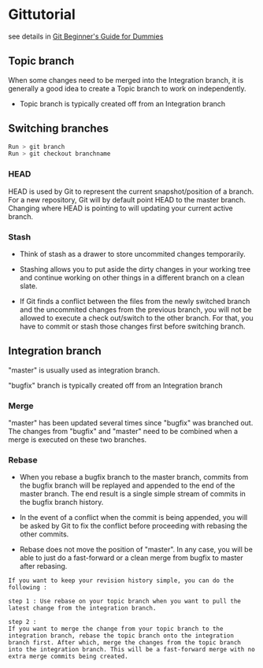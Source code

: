 # Gittutorial
see details in 
[Git Beginner's Guide for Dummies](https://backlogtool.com/git-tutorial/en/contents/)


## Topic branch

When some changes need to be merged into the Integration branch, it is generally a good idea to create a Topic branch to work on independently.

- Topic branch is typically created off from an Integration branch

## Switching branches

```javascript
Run > git branch
Run > git checkout branchname

```

### HEAD

HEAD is used by Git to represent the current snapshot/position of a branch. For a new repository, Git will by default point HEAD to the master branch. Changing where HEAD is pointing to will updating your current active branch.

### Stash

- Think of stash as a drawer to store uncommited changes temporarily. 

- Stashing allows you to put aside the dirty changes in your working tree and continue working on other things in a different branch on a clean slate.

- If Git finds a conflict between the files from the newly switched branch and the uncommited changes from the previous branch, you will not be allowed to execute a check out/switch to the other branch. For that, you have to commit or stash those changes first before switching branch.


## Integration branch

"master" is usually used as integration branch.

"bugfix" branch is typically created off from an Integration branch

### Merge 
"master" has been updated several times since "bugfix" was branched out. The changes from "bugfix" and "master" need to be combined when a merge is executed on these two branches.

### Rebase
- When you rebase a bugfix branch to the master branch, commits from the bugfix branch will be replayed and appended to the end of the master branch. The end result is a single simple stream of commits in the bugfix branch history.

- In the event of a conflict when the commit is being appended, you will be asked by Git to fix the conflict before proceeding with rebasing the other commits.

- Rebase does not move the position of "master". In any case, you will be able to just do a fast-forward or a clean merge from bugfix to master after rebasing.


```
If you want to keep your revision history simple, you can do the following :

step 1 : Use rebase on your topic branch when you want to pull the latest change from the integration branch.

step 2 :
If you want to merge the change from your topic branch to the integration branch, rebase the topic branch onto the integration branch first. After which, merge the changes from the topic branch into the integration branch. This will be a fast-forward merge with no extra merge commits being created.
```
